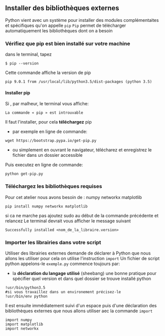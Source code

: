 ## Installer des bibliothèques externes

Python vient avec un système pour installer des modules complémentaites et spécifiques qu'on appelle `pip`
`Pip` permet de télécharger automatiquement les bibliothèques dont on a besoin


### Vérifiez que pip est bien installé sur votre machine
dans le terminal, tapez
```
$ pip --version

```
Cette commande affiche la version de pip
```
pip 9.0.1 from /usr/local/lib/python3.5/dist-packages (python 3.5)
```
#### Installer pip
Si , par malheur, le terminal vous affiche:
```
La commande « pip » est introuvable
```
Il faut l'installer, pour cela **téléchargez** pip

* par exemple en ligne de commande:
```
wget https://bootstrap.pypa.io/get-pip.py
```

* ou simplement en ouvrant le navigateur, télécharez et enregistrez le fichier dans un dossier accessible

Puis executez en ligne de commande:

```
python get-pip.py
```

### Téléchargez les bibliothèques requises

Pour cet atelier nous avons besoin de :
numpy
networkx
matplotlib

```
pip install numpy networkx matplotlib
```

si ca ne marche pas ajoutez sudo au début de la commande précédente et relancez
Le terminal devrait vous afficher le message suivant

```
Successfully installed <nom_de_la_libraire.version>
```

### Importer les librairies dans votre script

Utiliser des librairies externes demande de déclarer à Python que nous allons les utiliser pour cela
on utilise l'instruction `import`
Un fichier de script python appelons-le `exemple.py`
commence toujours par:

- la **déclaration du langage utilisé** (sheebang)
une bonne pratique pour spécifier quel version et dans quel dossier se trouve installé python
```
!usr/bin/python3.5
#si vous travaillez dans un environement précisez-le
!usr/bin/env python
```
Il est ensuite immédiatement suivi d'un espace puis d'une déclaration des bibliothèques externes que nous allons utiliser aec la commande `import`

```
import numpy
import matplotlib
import networkx
```
